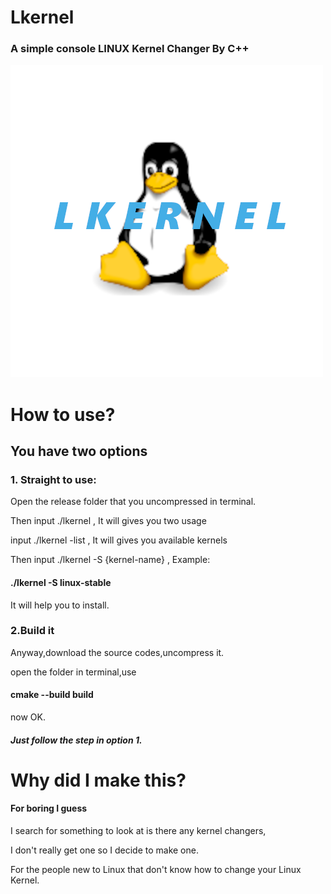 # Lkernel
### A simple console LINUX Kernel Changer By C++

![image](lkernel.png)

# How to use?
## You have two options
### 1. Straight to use:
Open the release folder that you uncompressed in terminal.

Then input ./lkernel , It will gives you two usage

input ./lkernel -list , It will gives you available kernels

Then input ./lkernel -S {kernel-name} , Example: 

#### ./lkernel -S linux-stable

It will help you to install.

### 2.Build it

Anyway,download the source codes,uncompress it.

open the folder in terminal,use

#### cmake --build build

now OK.

##### Just follow the step in option 1.

# Why did I make this?

#### For boring I guess

I search for something to look at is there any kernel changers,

I don't really get one so I decide to make one.

For the people new to Linux that don't know how to change your Linux Kernel.
